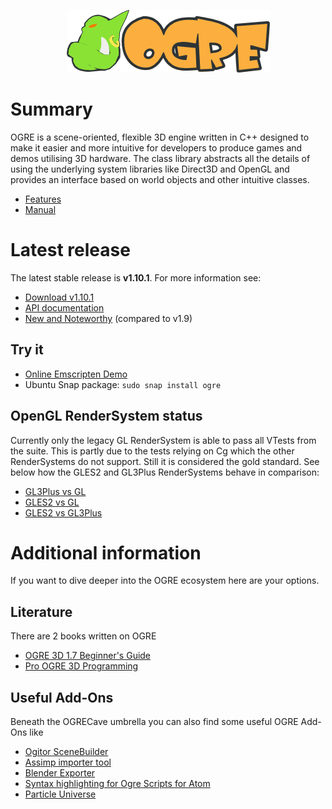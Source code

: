 <p class="header" align="center"><img alt="" src="ogre-logo.png"></p>

# Summary
OGRE is a scene-oriented, flexible 3D engine written in C++ designed to make it easier and more intuitive for developers to produce games and demos utilising 3D hardware. The class library abstracts all the details of using the underlying system libraries like Direct3D and OpenGL and provides an interface based on world objects and other intuitive classes.

* [Features](http://www.ogre3d.org/about/features)
* [Manual](https://ogrecave.github.io/ogre/api/1.10/manual.html)

# Latest release
The latest stable release is **v1.10.1**. For more information see:

* [Download v1.10.1](https://github.com/OGRECave/ogre/releases/tag/v1.10.1)
* [API documentation](https://ogrecave.github.io/ogre/api/1.10/)
* [New and Noteworthy](https://github.com/OGRECave/ogre/blob/v1.10.0/Docs/1.10-Notes.md) (compared to v1.9)

## Try it
* [Online Emscripten Demo](https://ogrecave.github.io/ogre/emscripten/)
* Ubuntu Snap package: `sudo snap install ogre`

## OpenGL RenderSystem status
Currently only the legacy GL RenderSystem is able to pass all VTests from the suite. This is partly due to the tests relying on Cg which the other RenderSystems do not support. Still it is considered the gold standard. See below how the GLES2 and GL3Plus RenderSystems behave in comparison:

* [GL3Plus vs GL](https://ogrecave.github.io/ogre/gl_status/TestResults_GL3Plus.html)
* [GLES2 vs GL](https://ogrecave.github.io/ogre/gl_status/TestResults_GLES2.html)
* [GLES2 vs GL3Plus](https://ogrecave.github.io/ogre/gl_status/TestResults_GLES22.html)

# Additional information

If you want to dive deeper into the OGRE ecosystem here are your options.

## Literature
There are 2 books written on OGRE

* [OGRE 3D 1.7 Beginner's Guide](https://www.packtpub.com/game-development/ogre-3d-17-beginners-guide)
* [Pro OGRE 3D Programming](https://www.apress.com/us/book/9781590597101)

## Useful Add-Ons
Beneath the OGRECave umbrella you can also find some useful OGRE Add-Ons like

* [Ogitor SceneBuilder](https://github.com/OGRECave/ogitor)
* [Assimp importer tool](https://github.com/OGRECave/ogre-assimp)
* [Blender Exporter](https://github.com/OGRECave/blender2ogre)
* [Syntax highlighting for Ogre Scripts for Atom](https://github.com/OGRECave/language-ogre-script)
* [Particle Universe](https://github.com/OGRECave/particleuniverse)
